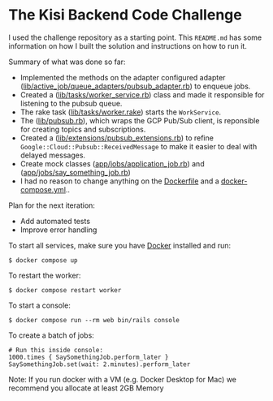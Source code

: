 # The Kisi Backend Code Challenge

I used the challenge repository as a starting point. This `README.md` has some information on how I built the solution and instructions on how to run it.

Summary of what was done so far:
- Implemented the methods on the adapter configured adapter ([lib/active_job/queue_adapters/pubsub_adapter.rb](lib/active_job/queue_adapters/pubsub_adapter.rb)) to enqueue jobs.
- Created a ([lib/tasks/worker_service.rb](lib/tasks/worker_service.rb)) class and made it responsible for listening to the pubsub queue.
- The rake task ([lib/tasks/worker.rake](lib/tasks/worker.rake)) starts the `WorkService`.
- The ([lib/pubsub.rb](lib/pubsub.rb)), which wraps the GCP Pub/Sub client, is reponsible for creating topics and subscriptions.
- Created a ([lib/extensions/pubsub_extensions.rb](lib/extensions/pubsub_extensions.rb)) to refine `Google::Cloud::Pubsub::ReceivedMessage` to make it easier to deal with delayed messages.
- Create mock classes ([app/jobs/application_job.rb](app/jobs/application_job.rb)) and ([app/jobs/say_something_job.rb](app/jobs/say_something_job.rb)) 
- I had no reason to change anything on the [Dockerfile](Dockerfile) and a [docker-compose.yml](docker-compose.yml)..

Plan for the next iteration:
- Add automated tests
- Improve error handling

To start all services, make sure you have [Docker](https://www.docker.com/products/docker-desktop/) installed and run:
```
$ docker compose up
```

To restart the worker:
```
$ docker compose restart worker
```

To start a console:
```
$ docker compose run --rm web bin/rails console
```

To create a batch of jobs:
```
# Run this inside console: 
1000.times { SaySomethingJob.perform_later }
SaySomethingJob.set(wait: 2.minutes).perform_later
```

Note: If you run docker with a VM (e.g. Docker Desktop for Mac) we recommend you allocate at least 2GB Memory
